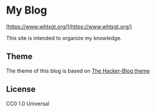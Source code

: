 # My Blog
[https://www.whtsgt.org/](https://www.whtsgt.org/)

This site is intended to organize my knowledge.

## Theme

The theme of this blog is based on [The Hacker-Blog theme](https://github.com/tocttou/hacker-blog)

## License

CC0 1.0 Universal
